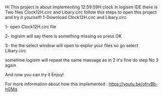 Hi 
This project is about implementing 12:59:59H clock in logisim IDE
there is Two files Clock12H.circ and Libary.circ 
follow this steps to open this project and try it yourself!
1-Download Clock12H.circ and Libary.circ

1- open Clock12H.circ file  

2- logisim will say there is something missing so press OK

3- the the select window will open to explor your files so go select Libary.circ 

sometime logisim will repeat the same massage as in 2 it's fine do step No 3 again 

And now you can try it Enjoy!


For more information about how this implemented : https://youtu.be/ofrvBb-hGMg
